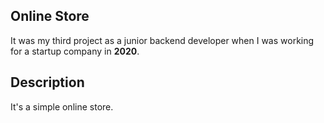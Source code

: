## Online Store

It was my third project as a junior backend developer when I was working for a startup company in **2020**.

## Description

It's a simple online store.
